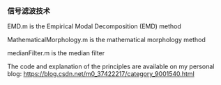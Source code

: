 

### 信号滤波技术



EMD.m is the Empirical Modal Decomposition (EMD) method

MathematicalMorphology.m is the mathematical morphology method

medianFilter.m is the median filter


The code and explanation of the principles are available on my personal blog: https://blog.csdn.net/m0_37422217/category_9001540.html
